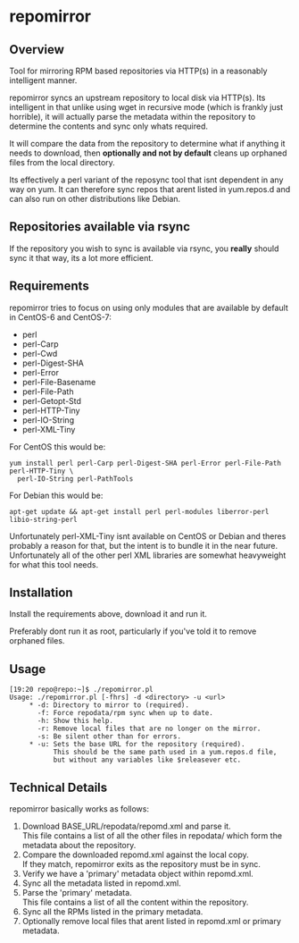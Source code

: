 # repomirror
## Overview
Tool for mirroring RPM based repositories via HTTP(s) in a reasonably 
intelligent manner.

repomirror syncs an upstream repository to local disk via HTTP(s).  Its 
intelligent in that unlike using wget in recursive mode (which is frankly just
horrible), it will actually parse the metadata within the repository to 
determine the contents and sync only whats required.

It will compare the data from the repository to determine what if anything
it needs to download, then **optionally and not by default** cleans up orphaned 
files from the local directory.

Its effectively a perl variant of the reposync tool that isnt dependent in
any way on yum.  It can therefore sync repos that arent listed in yum.repos.d
and can also run on other distributions like Debian.

## Repositories available via rsync
If the repository you wish to sync is available via rsync, you **really**
should sync it that way, its a lot more efficient.

## Requirements
repomirror tries to focus on using only modules that are available by default
in CentOS-6 and CentOS-7:

* perl
* perl-Carp
* perl-Cwd
* perl-Digest-SHA
* perl-Error
* perl-File-Basename
* perl-File-Path
* perl-Getopt-Std
* perl-HTTP-Tiny
* perl-IO-String
* perl-XML-Tiny

For CentOS this would be:
```
yum install perl perl-Carp perl-Digest-SHA perl-Error perl-File-Path perl-HTTP-Tiny \
  perl-IO-String perl-PathTools
```

For Debian this would be:
```
apt-get update && apt-get install perl perl-modules liberror-perl libio-string-perl
```

Unfortunately perl-XML-Tiny isnt available on CentOS or Debian and theres probably a
reason for that, but the intent is to bundle it in the near future.  Unfortunately all
of the other perl XML libraries are somewhat heavyweight for what this tool needs.

## Installation
Install the requirements above, download it and run it.

Preferably dont run it as root, particularly if you've told it to remove orphaned files.

## Usage
```
[19:20 repo@repo:~]$ ./repomirror.pl 
Usage: ./repomirror.pl [-fhrs] -d <directory> -u <url>
     * -d: Directory to mirror to (required).
       -f: Force repodata/rpm sync when up to date.
       -h: Show this help.
       -r: Remove local files that are no longer on the mirror.
       -s: Be silent other than for errors.
     * -u: Sets the base URL for the repository (required).
           This should be the same path used in a yum.repos.d file,
           but without any variables like $releasever etc.
```

## Technical Details
repomirror basically works as follows:

1. Download BASE_URL/repodata/repomd.xml and parse it.  
   This file contains a list of all the other files in repodata/ which form the 
   metadata about the repository.
2. Compare the downloaded repomd.xml against the local copy.  
   If they match, repomirror exits as the repository must be in sync.
3. Verify we have a 'primary' metadata object within repomd.xml.
4. Sync all the metadata listed in repomd.xml.
5. Parse the 'primary' metadata.  
   This file contains a list of all the content within the repository.
6. Sync all the RPMs listed in the primary metadata.
7. Optionally remove local files that arent listed in repomd.xml or primary
   metadata.
